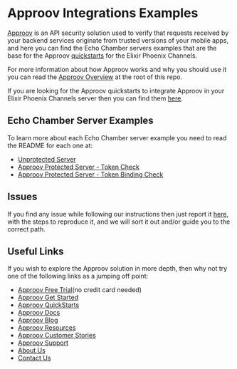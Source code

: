 # Approov Integrations Examples

[Approov](https://approov.io) is an API security solution used to verify that requests received by your backend services originate from trusted versions of your mobile apps, and here you can find the Echo Chamber servers examples that are the base for the Approov [quickstarts](/docs) for the Elixir Phoenix Channels.

For more information about how Approov works and why you should use it you can read the [Approov Overview](/OVERVIEW.md) at the root of this repo.

If you are looking for the Approov quickstarts to integrate Approov in your Elixir Phoenix Channels server then you can find them [here](/docs).


## Echo Chamber Server Examples

To learn more about each Echo Chamber server example you need to read the README for each one at:

* [Unprotected Server](./src/unprotected-server/echo)
* [Approov Protected Server - Token Check](./src/approov-protected-server/token-check/echo)
* [Approov Protected Server - Token Binding Check](./src/approov-protected-server/token-binding-check/echo)


## Issues

If you find any issue while following our instructions then just report it [here](https://github.com/approov/quickstart-elixir-phoenix-channels-token-check/issues), with the steps to reproduce it, and we will sort it out and/or guide you to the correct path.


## Useful Links

If you wish to explore the Approov solution in more depth, then why not try one of the following links as a jumping off point:

* [Approov Free Trial](https://approov.io/signup)(no credit card needed)
* [Approov Get Started](https://approov.io/product/demo)
* [Approov QuickStarts](https://approov.io/docs/latest/approov-integration-examples/)
* [Approov Docs](https://approov.io/docs)
* [Approov Blog](https://approov.io/blog/)
* [Approov Resources](https://approov.io/resource/)
* [Approov Customer Stories](https://approov.io/customer)
* [Approov Support](https://approov.io/contact)
* [About Us](https://approov.io/company)
* [Contact Us](https://approov.io/contact)
